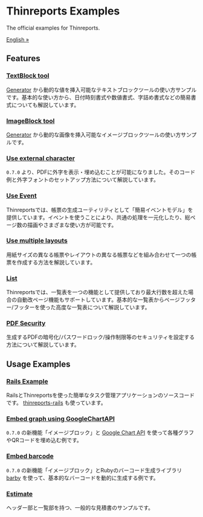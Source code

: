 # Thinreports Examples

The official examples for Thinreports.

[English &#187;](https://github.com/thinreports/thinreports-examples/blob/master/README.md)

## Features

### [TextBlock tool](https://github.com/thinreports/thinreports-examples/tree/master/text-block)

[Generator](http://www.thinreports.org/) から動的な値を挿入可能なテキストブロックツールの使い方サンプルです。基本的な使い方から、日付時刻書式や数値書式、字詰め書式などの簡易書式についても解説しています。

### [ImageBlock tool](https://github.com/thinreports/thinreports-examples/tree/master/image-block)

[Generator](http://www.thinreports.org/) から動的な画像を挿入可能なイメージブロックツールの使い方サンプルです。

### [Use external character](https://github.com/thinreports/thinreports-examples/tree/master/eudc)

`0.7.0` より、PDFに外字を表示・埋め込むことが可能になりました。そのコード例と外字フォントのセットアップ方法について解説しています。

### [Use Event](https://github.com/thinreports/thinreports-examples/tree/master/event)

Thinreportsでは、帳票の生成ユーティリティとして「簡易イベントモデル」を提供しています。イベントを使うことにより、共通の処理を一元化したり、総ページ数の描画やさまざまな使い方が可能です。

### [Use multiple layouts](https://github.com/thinreports/thinreports-examples/tree/master/multiple-layout)

用紙サイズの異なる帳票やレイアウトの異なる帳票などを組み合わせて一つの帳票を作成する方法を解説しています。

### [List](https://github.com/thinreports/thinreports-examples/tree/master/list)

Thinreportsでは、一覧表を一つの機能として提供しており最大行数を超えた場合の自動改ページ機能もサポートしています。基本的な一覧表からページフッター/フッターを使った高度な一覧表について解説しています。

### [PDF Security](https://github.com/thinreports/thinreports-examples/tree/master/permission)

生成するPDFの暗号化/パスワードロック/操作制限等のセキュリティを設定する方法について解説しています。

## Usage Examples

### [Rails Example](https://github.com/thinreports/thinreports-rails-example)

RailsとThinreportsを使った簡単なタスク管理アプリケーションのソースコードです。 [thinreports-rails](https://github.com/takeshinoda/thinreports-rails) も使っています。

### [Embed graph using GoogleChartAPI](https://github.com/thinreports/thinreports-examples/tree/master/chart)

`0.7.0` の新機能「イメージブロック」と [Google Chart API](https://developers.google.com/chart/) を使って各種グラフやQRコードを埋め込む例です。

### [Embed barcode](https://github.com/thinreports/thinreports-examples/tree/master/barcode)

`0.7.0` の新機能「イメージブロック」とRubyのバーコード生成ライブラリ [barby](http://toreto.re/barby/) を使って、基本的なバーコードを動的に生成する例です。

### [Estimate](https://github.com/thinreports/thinreports-examples/tree/master/estimate-ja)

ヘッダー部と一覧部を持つ、一般的な見積書のサンプルです。
